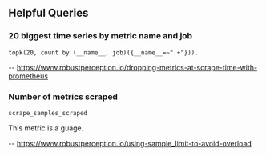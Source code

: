 ## Helpful Queries

### 20 biggest time series by metric name and job

```
topk(20, count by (__name__, job)({__name__=~".+"})).
```

-- https://www.robustperception.io/dropping-metrics-at-scrape-time-with-prometheus

### Number of metrics scraped

```
scrape_samples_scraped
```

This metric is a guage.

-- https://www.robustperception.io/using-sample_limit-to-avoid-overload
